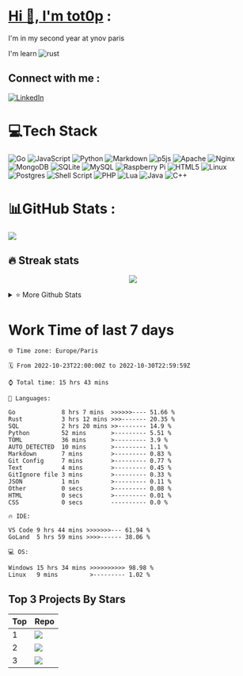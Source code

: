# [Hi 👋, I'm tot0p](https://tot0p.github.io/tot0p/) :
I'm in my second year at ynov paris

I'm learn ![rust](https://img.shields.io/badge/Rust-000000?style=for-the-badge&logo=rust&logoColor=white)

## Connect with me :
[![LinkedIn](https://img.shields.io/badge/LinkedIn-%230077B5.svg?logo=linkedin&logoColor=white)](https://linkedin.com/in/thomas-lemaitre78) 

# 💻Tech Stack
![Go](https://img.shields.io/badge/go-%2300ADD8.svg?style=for-the-badge&logo=go&logoColor=white) ![JavaScript](https://img.shields.io/badge/javascript-%23323330.svg?style=for-the-badge&logo=javascript&logoColor=%23F7DF1E) ![Python](https://img.shields.io/badge/python-3670A0?style=for-the-badge&logo=python&logoColor=ffdd54) ![Markdown](https://img.shields.io/badge/markdown-%23000000.svg?style=for-the-badge&logo=markdown&logoColor=white) ![p5js](https://img.shields.io/badge/p5.js-ED225D?style=for-the-badge&logo=p5.js&logoColor=FFFFFF) ![Apache](https://img.shields.io/badge/apache-%23D42029.svg?style=for-the-badge&logo=apache&logoColor=white) ![Nginx](https://img.shields.io/badge/nginx-%23009639.svg?style=for-the-badge&logo=nginx&logoColor=white) ![MongoDB](https://img.shields.io/badge/MongoDB-%234ea94b.svg?style=for-the-badge&logo=mongodb&logoColor=white) ![SQLite](https://img.shields.io/badge/sqlite-%2307405e.svg?style=for-the-badge&logo=sqlite&logoColor=white) ![MySQL](https://img.shields.io/badge/mysql-%2300f.svg?style=for-the-badge&logo=mysql&logoColor=white) ![Raspberry Pi](https://img.shields.io/badge/-RaspberryPi-C51A4A?style=for-the-badge&logo=Raspberry-Pi) ![HTML5](https://img.shields.io/badge/html5-%23E34F26.svg?style=for-the-badge&logo=html5&logoColor=white) ![Linux](https://img.shields.io/badge/Linux-FCC624?style=for-the-badge&logo=linux&logoColor=black) ![Postgres](https://img.shields.io/badge/postgres-%23316192.svg?style=for-the-badge&logo=postgresql&logoColor=white) ![Shell Script](https://img.shields.io/badge/shell_script-%23121011.svg?style=for-the-badge&logo=gnu-bash&logoColor=white) ![PHP](https://img.shields.io/badge/php-%23777BB4.svg?style=for-the-badge&logo=php&logoColor=white)  ![Lua](https://img.shields.io/badge/lua-%232C2D72.svg?style=for-the-badge&logo=lua&logoColor=white) ![Java](https://img.shields.io/badge/java-%23ED8B00.svg?style=for-the-badge&logo=java&logoColor=white) ![C++](https://img.shields.io/badge/c++-%2300599C.svg?style=for-the-badge&logo=c%2B%2B&logoColor=white)

# 📊GitHub Stats :

![](https://activity-graph.herokuapp.com/graph?username=tot0p&theme=react-dark)

## 🔥 Streak stats

<div align="center">

![](https://github-readme-streak-stats.herokuapp.com/?user=Tot0p&theme=gruvbox&hide_border=true)

</div>

<details> 
  <summary>⭐ More Github Stats </summary>

<img src="https://github-readme-stats.vercel.app/api/top-langs/?username=Tot0p&theme=gruvbox&hide_border=true&layout=compact&langs_count=10&hide=HTML,CSS"  height="192px"/>
<img src="https://github-readme-stats.vercel.app/api?username=Tot0p&theme=gruvbox&hide_border=true&include_all_commits=true&count_private=false" height="192px"/>
  
</details>

# Work Time of last 7 days

<!--WAKATIME-->
```text
🌐 Time zone: Europe/Paris

🗓️ From 2022-10-23T22:00:00Z to 2022-10-30T22:59:59Z

⌚ Total time: 15 hrs 43 mins

💬 Languages:

Go             8 hrs 7 mins  >>>>>>---- 51.66 %
Rust           3 hrs 12 mins >>>------- 20.35 %
SQL            2 hrs 20 mins >>-------- 14.9 %
Python         52 mins       >--------- 5.51 %
TOML           36 mins       >--------- 3.9 %
AUTO_DETECTED  10 mins       >--------- 1.1 %
Markdown       7 mins        >--------- 0.83 %
Git Config     7 mins        >--------- 0.77 %
Text           4 mins        >--------- 0.45 %
GitIgnore file 3 mins        >--------- 0.33 %
JSON           1 min         >--------- 0.11 %
Other          0 secs        >--------- 0.08 %
HTML           0 secs        >--------- 0.01 %
CSS            0 secs        ---------- 0.0 %

🔥 IDE:

VS Code 9 hrs 44 mins >>>>>>>--- 61.94 %
GoLand  5 hrs 59 mins >>>>------ 38.06 %

💻 OS:

Windows 15 hrs 34 mins >>>>>>>>>> 98.98 %
Linux   9 mins         >--------- 1.02 %
```
<!--/WAKATIME-->


## Top 3 Projects By Stars

<div align="center">

<!--TABLE-->
|Top|                                                        Repo                                                        |
|---|--------------------------------------------------------------------------------------------------------------------|
| 1 |    ![](https://denvercoder1-github-readme-stats.vercel.app/api/pin/?username=tot0p&repo=Hello-World&theme=dark)    |
| 2 |      ![](https://denvercoder1-github-readme-stats.vercel.app/api/pin/?username=tot0p&repo=ColorHit&theme=dark)     |
| 3 |![](https://denvercoder1-github-readme-stats.vercel.app/api/pin/?username=tot0p&repo=Space-ship-shooting&theme=dark)|
<!--/TABLE-->

</div>